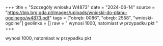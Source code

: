 +++
title = "Szczegóły wniosku W4873"
date = "2024-06-14"
source = "https://bip.brg.gda.pl/images/uploads/wnioski-do-planu-ogolnego/w4873.pdf"
tags = ["obręb: 0086", "obręb: 2558", "wnioski-ogolne"]
geolinks = []
raw = " wynosi 1000, natomiast w przypadku pkt "
+++

 wynosi 1000, natomiast w przypadku pkt 


